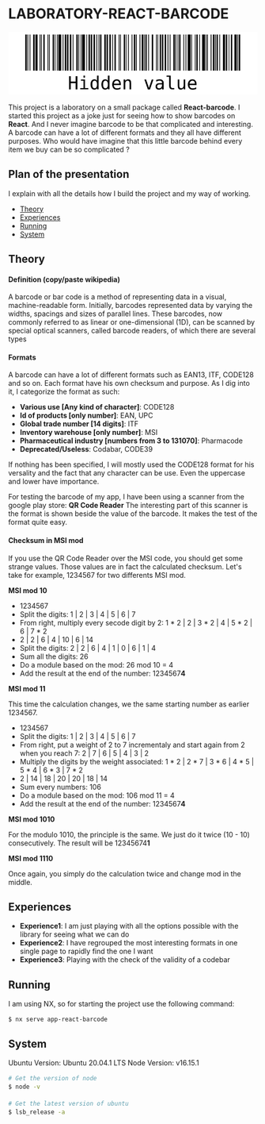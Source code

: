 # LABORATORY-REACT-BARCODE

![./documentation/barcode.png](./documentation/barcode.png)

This project is a laboratory on a small package called **React-barcode**. I started this project as a joke just for seeing how to show barcodes on **React**. And I never imagine barcode to be that complicated and interesting. A barcode can have a lot of different formats and they all have different purposes. Who would have imagine that this little barcode behind every item we buy can be so complicated ?

## Plan of the presentation

I explain with all the details how I build the project and my way of working.

- [Theory](#theory)
- [Experiences](#experiences)
- [Running](#running)
- [System](#system)

## Theory

#### Definition (copy/paste wikipedia)

A barcode or bar code is a method of representing data in a visual, machine-readable form. Initially, barcodes represented data by varying the widths, spacings and sizes of parallel lines. These barcodes, now commonly referred to as linear or one-dimensional (1D), can be scanned by special optical scanners, called barcode readers, of which there are several types

#### Formats

A barcode can have a lot of different formats such as EAN13, ITF, CODE128 and so on. Each format have his own checksum and purpose. As I dig into it, I categorize the format as such:

- **Various use [Any kind of character]**: CODE128
- **Id of products [only number]**: EAN, UPC
- **Global trade number [14 digits]**: ITF
- **Inventory warehouse [only number]**: MSI
- **Pharmaceutical industry [numbers from 3 to 131070]**: Pharmacode
- **Deprecated/Useless**: Codabar, CODE39

If nothing has been specified, I will mostly used the CODE128 format for his versality and the fact that any character can be use. Even the uppercase and lower have importance.

For testing the barcode of my app, I have been using a scanner from the google play store: **QR Code Reader**
The interesting part of this scanner is the format is shown beside the value of the barcode. It makes the test of the format quite easy.

#### Checksum in MSI mod

If you use the QR Code Reader over the MSI code, you should get some strange values. Those values are in fact the calculated checksum. Let's take for example, 1234567 for two differents MSI mod.

**MSI mod 10**

- 1234567
- Split the digits: 1 | 2 | 3 | 4 | 5 | 6 | 7
- From right, multiply every secode digit by 2: 1 * 2 | 2 | 3 * 2 | 4 | 5 * 2 | 6 | 7 * 2
- 2 | 2 | 6 | 4 | 10 | 6 | 14
- Split the digits: 2 | 2 | 6 | 4 | 1 | 0 | 6 | 1 | 4
- Sum all the digits: 26
- Do a module based on the mod: 26 mod 10 = 4
- Add the result at the end of the number: 1234567**4**

**MSI mod 11**

This time the calculation changes, we the same starting number as earlier 1234567.

- 1234567
- Split the digits: 1 | 2 | 3 | 4 | 5 | 6 | 7
- From right, put a weight of 2 to 7 incrementaly and start again from 2 when you reach 7: 2 | 7 | 6 | 5 | 4 | 3 | 2
- Multiply the digits by the weight associated: 1 * 2 | 2 * 7 | 3 * 6 | 4 * 5 | 5 * 4 | 6 * 3 | 7 * 2
- 2 | 14 | 18 | 20 | 20 | 18 | 14
- Sum every numbers: 106
- Do a module based on the mod: 106 mod 11 = 4
- Add the result at the end of the number: 1234567**4**

**MSI mod 1010**

For the modulo 1010, the principle is the same. We just do it twice (10 - 10) consecutively.
The result will be 12345674**1**

**MSI mod 1110**

Once again, you simply do the calculation twice and change mod in the middle.

## Experiences

- **Experience1**: I am just playing with all the options possible with the library for seeing what we can do
- **Experience2**: I have regrouped the most interesting formats in one single page to rapidly find the one I want
- **Experience3**: Playing with the check of the validity of a codebar

## Running

I am using NX, so for starting the project use the following command:

```
$ nx serve app-react-barcode
```

## System

Ubuntu Version: Ubuntu 20.04.1 LTS
Node Version: v16.15.1

```bash
# Get the version of node
$ node -v

# Get the latest version of ubuntu
$ lsb_release -a
```